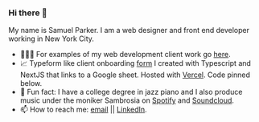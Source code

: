 ### Hi there 👋

My name is Samuel Parker. I am a web designer and front end developer working in New York City. 

- 👨🏻‍💻 For examples of my web development client work go [here](https://www.samuelaparker.com/#portfolio-section).
- 📈 Typeform like client onboarding [form](https://webvis-samuelaparker.vercel.app/) I created with Typescript and NextJS that links to a Google sheet. Hosted with [Vercel](https://vercel.com/). Code pinned below. 
- 🎹 Fun fact: I have a college degree in jazz piano and I also produce music under the moniker Sambrosia on [Spotify](https://open.spotify.com/artist/08wnFVjoryHSe9eVIYZFUN?si=R80fw8ZSRdyxpGz8ejmuxQ) and [Soundcloud](https://soundcloud.com/sambrosiamusic).
- 📫 How to reach me: [email](samuel.a.parker00@gmail.com ) || [LinkedIn](https://www.linkedin.com/in/samuelaparker/).






<!--
**samuelaparker/samuelaparker** is a ✨ _special_ ✨ repository because its `README.md` (this file) appears on your GitHub profile.

Here are some ideas to get you started:

- 🔭 I’m currently working on ...
- 🌱 I’m currently learning ...
- 👯 I’m looking to collaborate on ...
- 🤔 I’m looking for help with ...
- 💬 Ask me about ...
- 📫 How to reach me: ...
- 😄 Pronouns: ...
- ⚡ Fun fact: ...
-->
